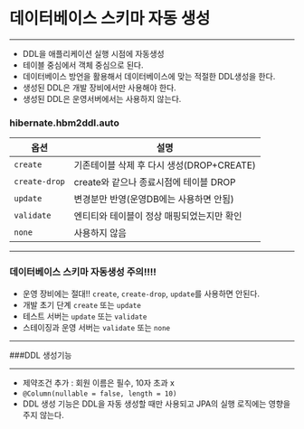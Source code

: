 # 데이터베이스 스키마 자동 생성
***
* DDL을 애플리케이션 실행 시점에 자동생성
* 테이블 중심에서 객체 중심으로 된다.
* 데이터베이스 방언을 활용해서 데이터베이스에 맞는 적절한 DDL생성을 한다.
* 생성된 DDL은 개발 장비에서만 사용해야 한다.
* 생성된 DDL은 운영서버에서는 사용하지 않는다.

### hibernate.hbm2ddl.auto
| 옵션          | 설명                            |
|-------------|-------------------------------|
| `create`      | 기존테이블 삭제 후 다시 생성(DROP+CREATE) |
| `create-drop` | create와 같으나 종료시점에 테이블 DROP    |
| `update`      | 변경분만 반영(운영DB에는 사용하면 안됨)       |
| `validate`    | 엔티티와 테이블이 정상 매핑되었는지만 확인       |
| `none`        | 사용하지 않음                       |
***
### 데이터베이스 스키마 자동생성 주의!!!!
* 운영 장비에는 절대!! `create`, `create-drop`, `update`를 사용하면 안된다.
* 개발 초기 단계 `create` 또는 `update`
* 테스트 서버는 `update` 또는 `validate`
* 스테이징과 운영 서버는 `validate` 또는 `none`
***
###DDL 생성기능
***
* 제약조건 추가 : 회원 이름은 필수, 10자 초과 x
* `@Column(nullable = false, length = 10)`
* DDL 생성 기능은 DDL을 자동 생성할 때만 사용되고 JPA의 실행 로직에는 영향을 주지 않는다.
